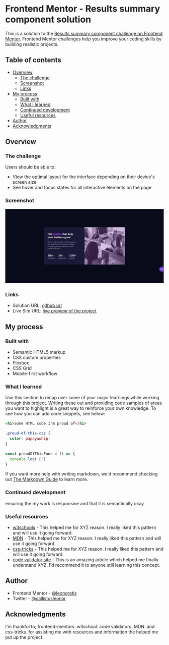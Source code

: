 # Frontend Mentor - Results summary component solution

This is a solution to the [Results summary component challenge on Frontend Mentor](https://www.frontendmentor.io/challenges/results-summary-component-CE_K6s0maV). Frontend Mentor challenges help you improve your coding skills by building realistic projects. 

## Table of contents

- [Overview](#overview)
  - [The challenge](#the-challenge)
  - [Screenshot](#screenshot)
  - [Links](#links)
- [My process](#my-process)
  - [Built with](#built-with)
  - [What I learned](#what-i-learned)
  - [Continued development](#continued-development)
  - [Useful resources](#useful-resources)
- [Author](#author)
- [Acknowledgments](#acknowledgments)



## Overview

### The challenge

Users should be able to:

- View the optimal layout for the interface depending on their device's screen size
- See hover and focus states for all interactive elements on the page


### Screenshot

![](<Screenshot (61).png>)



### Links

- Solution URL: [github url](https://github.com/leongratis/stat-preview-card "github")
- Live Site URL: [live preview of the project](https://leongratis.github.io/stat-preview-card/ "preview")

## My process

### Built with

- Semantic HTML5 markup
- CSS custom properties
- Flexbox
- CSS Grid
- Mobile-first workflow


### What I learned

Use this section to recap over some of your major learnings while working through this project. Writing these out and providing code samples of areas you want to highlight is a great way to reinforce your own knowledge.
To see how you can add code snippets, see below:

```html
<h1>Some HTML code I'm proud of</h1>
```
```css
.proud-of-this-css {
  color: papayawhip;
}
```
```js
const proudOfThisFunc = () => {
  console.log('🎉')
}
```

If you want more help with writing markdown, we'd recommend checking out [The Markdown Guide](https://www.markdownguide.org/) to learn more.

### Continued development

ensuring the my work is responsive and that it is semantically okay



### Useful resources

- [w3schools](https://www.w3schools.com/) - This helped me for XYZ reason. I really liked this pattern and will use it going forward.
- [MDN](https://developer.mozilla.org/en-US/) - This helped me for XYZ reason. I really liked this pattern and will use it going forward.
- [css-tricks](https://css-tricks.com/) - This helped me for XYZ reason. I really liked this pattern and will use it going forward.
- [code validator site](https://validator.w3.org/nu/#file) - This is an amazing article which helped me finally understand XYZ. I'd recommend it to anyone still learning this concept.



## Author


- Frontend Mentor - [@leongratis](https://www.frontendmentor.io/profile/leongratis)
- Twitter - [@callistusleonar](https://www.twitter.com/callistusleonar)



## Acknowledgments

I'm thankful to; 
frontend-mentors.
w3school.
code validators.
MDN. 
and css-tricks. 
for assisting me with resources and information the helped me put up the project. 

